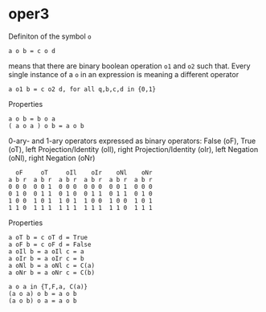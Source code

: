 # oper3
Definiton of the symbol `o`

    a o b = c o d
    
means that there are binary boolean operation `o1` and `o2` such that. Every single instance of a `o` in an expression is meaning a different operator

    a o1 b = c o2 d, for all q,b,c,d in {0,1}
    
Properties

    a o b = b o a
    ( a o a ) o b = a o b
    
0-ary- and 1-ary operators expressed as binary operators:
    False (oF), True (oT), 
    left Projection/Identity (oIl), right Projection/Identity (oIr), 
    left Negation (oNl), right Negation (oNr)

      oF     oT     oIl    oIr    oNl    oNr
    a b r  a b r  a b r  a b r  a b r  a b r
    0 0 0  0 0 1  0 0 0  0 0 0  0 0 1  0 0 0
    0 1 0  0 1 1  0 1 0  0 1 1  0 1 1  0 1 0
    1 0 0  1 0 1  1 0 1  1 0 0  1 0 0  1 0 1
    1 1 0  1 1 1  1 1 1  1 1 1  1 1 0  1 1 1

Properties

    a oT b = c oT d = True
    a oF b = c oF d = False
    a oIl b = a oIl c = a
    a oIr b = a oIr c = b
    a oNl b = a oNl c = C(a) 
    a oNr b = a oNr c = C(b)
    
    a o a in {T,F,a, C(a)}
    (a o a) o b = a o b
    (a o b) o a = a o b 
    
